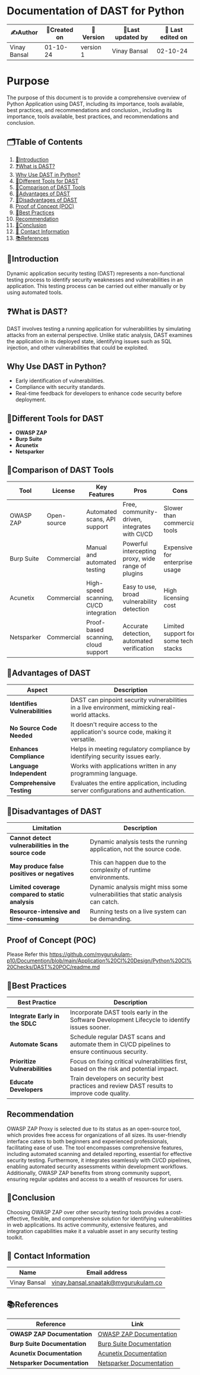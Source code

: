 # Documentation of DAST for Python
  
| ✍️Author      | 📅Created on  |📌 Version    | 📝Last updated by |📅 Last edited on |
|-------------|-------------|------------|-----------------|----------------|
| Vinay Bansal | 01-10-24 | version 1 | Vinay Bansal | 02-10-24 |

# Purpose
The purpose of this document is to provide a comprehensive overview of Python Application using DAST, including its importance, tools available, best practices, and recommendations and conclusion., including its importance, tools available, best practices, and recommendations and conclusion.

##  🗂️Table of Contents
1. [📖Introduction](#introduction)
2. [❓What is DAST?](#what-is-dast)
3. [Why Use DAST in Python?](#why-use-dast-in-python)
4. [🔧Different Tools for DAST](#different-tools-for-dast)
5. [🔬Comparison of DAST Tools](#comparison-of-dast-tools)
6. [🌟Advantages of DAST](#advantages-of-dast)
7. [🌟Disadvantages of DAST](#disadvantages-of-dast)
8. [Proof of Concept (POC)](#proof-of-concept-poc)
9. [📏Best Practices](#best-practices)
10. [Recommendation](#recommendation)
11. [📝Conclusion](#conclusion)
12. [📧 Contact Information](#-contact-information)
13. [📚References](#references)

## 📖Introduction
Dynamic application security testing (DAST) represents a non-functional testing process to identify security weaknesses and vulnerabilities in an application. This testing process can be carried out either manually or by using automated tools.

## ❓What is DAST?
DAST involves testing a running application for vulnerabilities by simulating attacks from an external perspective. Unlike static analysis, DAST examines the application in its deployed state, identifying issues such as SQL injection, and other vulnerabilities that could be exploited.

## Why Use DAST in Python?
- Early identification of vulnerabilities.
- Compliance with security standards.
- Real-time feedback for developers to enhance code security before deployment.

## 🔧Different Tools for DAST
- **OWASP ZAP**
- **Burp Suite**
- **Acunetix**
- **Netsparker**


## 🔬Comparison of DAST Tools
| **Tool**        | **License**    | **Key Features**                    | **Pros**                                     | **Cons**                                      |
|-----------------|----------------|------------------------------------|---------------------------------------------|----------------------------------------------|
| OWASP ZAP       | Open-source    | Automated scans, API support       | Free, community-driven, integrates with CI/CD | Slower than commercial tools                |
| Burp Suite      | Commercial     | Manual and automated testing       | Powerful intercepting proxy, wide range of plugins | Expensive for enterprise usage              |
| Acunetix        | Commercial     | High-speed scanning, CI/CD integration | Easy to use, broad vulnerability detection | High licensing cost                         |
| Netsparker      | Commercial     | Proof-based scanning, cloud support  | Accurate detection, automated verification | Limited support for some tech stacks        |

## 🌟Advantages of DAST
| **Aspect**                          | **Description**                                                                 |
|-------------------------------------|---------------------------------------------------------------------------------|
| **Identifies Vulnerabilities**      | DAST can pinpoint security vulnerabilities in a live environment, mimicking real-world attacks. |
| **No Source Code Needed**           | It doesn't require access to the application's source code, making it versatile. |
| **Enhances Compliance**             | Helps in meeting regulatory compliance by identifying security issues early. |
| **Language Independent**            | Works with applications written in any programming language. |
| **Comprehensive Testing**           | Evaluates the entire application, including server configurations and authentication. |


## 🌟Disadvantages of DAST

| **Limitation** | **Description** |
|------------|-------------|
| **Cannot detect vulnerabilities in the source code** | Dynamic analysis tests the running application, not the source code. |
| **May produce false positives or negatives** | This can happen due to the complexity of runtime environments. |
| **Limited coverage compared to static analysis** | Dynamic analysis might miss some vulnerabilities that static analysis can catch. |
| **Resource-intensive and time-consuming** | Running tests on a live system can be demanding. |




## Proof of Concept (POC)

Please Refer this https://github.com/mygurukulam-p10/Documention/blob/main/Application%20CI%20Design/Python%20CI%20Checks/DAST%20POC/readme.md

## 📏Best Practices
| **Best Practice**                                | **Description**                                                                                 |
|--------------------------------------------------|-------------------------------------------------------------------------------------------------|
| **Integrate Early in the SDLC**                   | Incorporate DAST tools early in the Software Development Lifecycle to identify issues sooner.    |
| **Automate Scans**                                | Schedule regular DAST scans and automate them in CI/CD pipelines to ensure continuous security.  |
| **Prioritize Vulnerabilities**                    | Focus on fixing critical vulnerabilities first, based on the risk and potential impact.          |
| **Educate Developers**                            | Train developers on security best practices and review DAST results to improve code quality.     |


## Recommendation
OWASP ZAP Proxy is selected due to its status as an open-source tool, which provides free access for organizations of all sizes. Its user-friendly interface caters to both beginners and experienced professionals, facilitating ease of use. The tool encompasses comprehensive features, including automated scanning and detailed reporting, essential for effective security testing. Furthermore, it integrates seamlessly with CI/CD pipelines, enabling automated security assessments within development workflows. Additionally, OWASP ZAP benefits from strong community support, ensuring regular updates and access to a wealth of resources for users.


## 📝Conclusion
Choosing OWASP ZAP over other security testing tools provides a cost-effective, flexible, and comprehensive solution for identifying vulnerabilities in web applications. Its active community, extensive features, and integration capabilities make it a valuable asset in any security testing toolkit.

##  📧 Contact Information
| Name | Email address|
|------|---------------------|
| Vinay Bansal | vinay.bansal.snaatak@mygurukulam.co |

## 📚References
| **Reference**                   | **Link**                                                   |
|---------------------------------|-----------------------------------------------------------|
| **OWASP ZAP Documentation**     | [OWASP ZAP Documentation](https://www.zaproxy.org/)        |
| **Burp Suite Documentation**    | [Burp Suite Documentation](https://portswigger.net/burp/documentation) |
| **Acunetix Documentation**      | [Acunetix Documentation](https://www.acunetix.com/support/) |
| **Netsparker Documentation**    | [Netsparker Documentation](https://www.netsparker.com/support/) |
